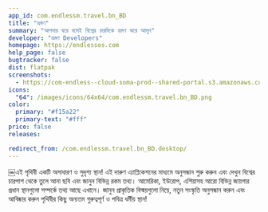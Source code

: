 ```yaml
---
app_id: com.endlessm.travel.bn_BD
title: "ভ্রমণ"
summary: "আপনার ঘরে বসেই বিশ্বের চারদিকে ভ্রমণ করে আসুন"
developer: "ভ্রমণ Developers"
homepage: https://endlessos.com
help_page: false
bugtracker: false
dist: flatpak
screenshots:
  - https://com-endless--cloud-soma-prod--shared-portal.s3.amazonaws.com/apps.304.screenshots.e4978c8e-cd45-4c78-bf68-0bad7f21260b_201810232151922828.png
icons:
  "64": /images/icons/64x64/com.endlessm.travel.bn_BD.png
color:
  primary: "#f15a22"
  primary-text: "#fff"
price: false
releases:

redirect_from: /com.endlessm.travel.bn_BD.desktop/
---
```


<p>￼এই পৃথিবী একটি অসাধারণ ও সুদৃশ্য স্থান! এই দারুণ এ্যাপ্লিকেশনের মাধ্যমে অনুসন্ধান শুরু করুন এবং দেখুন বিশ্বের চারপাশ থেকে তুলে আনা ছবি এবং জানুন বিভিন্ন রকম তথ্য। আমেরিকা, ইউরোপ, এশিয়াসহ আরো বিভিন্ন জায়গার প্রধান স্থানগুলো সম্পর্কে তথ্য আছে এখানে। জানুন প্রাকৃতিক বিস্ময়গুলো নিয়ে, নতুন সংস্কৃতি অনুসন্ধান করুন এবং আবিষ্কার করুন পৃথিবীর কিছু অন্যতম গুরুত্বপূর্ণ ও পবিত্র ধর্মীয় স্থান!</p>